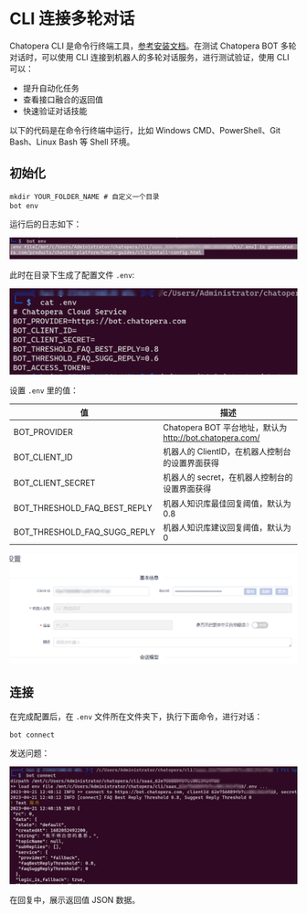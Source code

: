# CLI 连接多轮对话

Chatopera CLI 是命令行终端工具，[参考安装文档](/products/chatbot-platform/howto-guides/integration/cli-install-config.html)。在测试 Chatopera BOT 多轮对话时，可以使用 CLI 连接到机器人的多轮对话服务，进行测试验证，使用 CLI 可以：

* 提升自动化任务
* 查看接口融合的返回值
* 快速验证对话技能

以下的代码是在命令行终端中运行，比如 Windows CMD、PowerShell、Git Bash、Linux Bash 等 Shell 环境。


## 初始化

```
mkdir YOUR_FOLDER_NAME # 自定义一个目录
bot env
```

运行后的日志如下：

![](../../../../images/assets/screenshot_20230421124246.png)

此时在目录下生成了配置文件 `.env`:

![](../../../../images/assets/screenshot_20230421124339.png)


设置 `.env` 里的值：

| 值 | 描述 |
| --- | --- |
| BOT_PROVIDER | Chatopera BOT 平台地址，默认为 http://bot.chatopera.com/ |
| BOT_CLIENT_ID | 机器人的 ClientID，在机器人控制台的设置界面获得 |
| BOT_CLIENT_SECRET | 机器人的 secret，在机器人控制台的设置界面获得 |
| BOT_THRESHOLD_FAQ_BEST_REPLY | 机器人知识库最佳回复阈值，默认为 0.8 |
| BOT_THRESHOLD_FAQ_SUGG_REPLY | 机器人知识库建议回复阈值，默认为 0 |


![](../../../../images/assets/screenshot_20230421124612.png)


## 连接

在完成配置后，在 `.env` 文件所在文件夹下，执行下面命令，进行对话：

```
bot connect
```


发送问题：

![](../../../../images/assets/screenshot_20230421124854.png)

在回复中，展示返回值 JSON 数据。